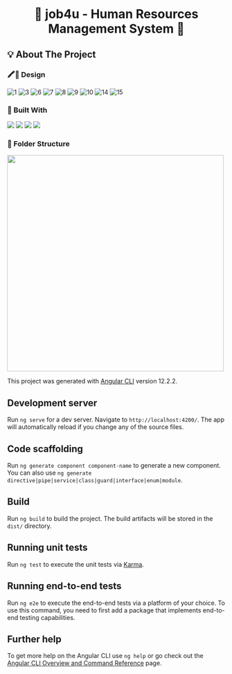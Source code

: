 # <p align="center"> 🚀 job4u - Human Resources Management System 🚀 </p>
## 💡 About The Project

### 🖍📐 Design

![1](https://user-images.githubusercontent.com/65905654/135237225-60f832f9-81b2-46d2-bf98-60fdaaff263b.png)
![3](https://user-images.githubusercontent.com/65905654/135237399-b2408ac7-c16d-40f2-9752-5779c415f2e4.png)
![6](https://user-images.githubusercontent.com/65905654/135239187-b5d3a7f7-c6e7-4b08-98bb-a7482c1c6576.png)
![7](https://user-images.githubusercontent.com/65905654/135237544-f7024b51-b4fa-4aed-a52b-175b1fe6132f.png)
![8](https://user-images.githubusercontent.com/65905654/135237566-38a18dbe-2954-49a8-b8e7-8c43039eb5e6.png)
![9](https://user-images.githubusercontent.com/65905654/135239248-c1b2bfd3-7cc8-4dac-b04e-0cc005ec31d8.png)
![10](https://user-images.githubusercontent.com/65905654/135239280-e487bd8c-0cc7-4fcf-9068-f4980fc2fe1a.png)
![14](https://user-images.githubusercontent.com/65905654/135239383-dbac4371-eff0-4850-999e-f26119f28c0d.png)
![15](https://user-images.githubusercontent.com/65905654/135353904-daa3c5b6-232f-4247-8231-ef0f7a1b98da.png)

### 🤖 Built With
![](https://img.shields.io/badge/TypeScript-007ACC?style=for-the-badge&logo=typescript&logoColor=white)
![](https://img.shields.io/badge/Angular-DD0031?style=for-the-badge&logo=angular&logoColor=white)
![](https://img.shields.io/badge/Node.js-339933?style=for-the-badge&logo=nodedotjs&logoColor=white)
![](https://img.shields.io/badge/Bootstrap-563D7C?style=for-the-badge&logo=bootstrap&logoColor=white)

### 📁 Folder Structure
<img src="https://user-images.githubusercontent.com/65905654/135244313-ca634eb0-1ebf-427b-891c-0da458bfcaac.png" width="500">

This project was generated with [Angular CLI](https://github.com/angular/angular-cli) version 12.2.2.

## Development server

Run `ng serve` for a dev server. Navigate to `http://localhost:4200/`. The app will automatically reload if you change any of the source files.

## Code scaffolding

Run `ng generate component component-name` to generate a new component. You can also use `ng generate directive|pipe|service|class|guard|interface|enum|module`.

## Build

Run `ng build` to build the project. The build artifacts will be stored in the `dist/` directory.

## Running unit tests

Run `ng test` to execute the unit tests via [Karma](https://karma-runner.github.io).

## Running end-to-end tests

Run `ng e2e` to execute the end-to-end tests via a platform of your choice. To use this command, you need to first add a package that implements end-to-end testing capabilities.

## Further help

To get more help on the Angular CLI use `ng help` or go check out the [Angular CLI Overview and Command Reference](https://angular.io/cli) page.
